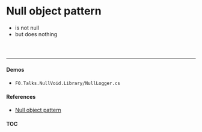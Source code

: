 # Null object pattern

- is not null
- but does nothing

```cs --project ./Snippets/Snippets.csproj --source-file ./Snippets/Code/NullObjectPattern.cs --region NOP_Enumerable
```

```cs --project ./Snippets/Snippets.csproj --source-file ./Snippets/Code/NullObjectPattern.cs --region NOP_Async
```

```cs --project ./Snippets/Snippets.csproj --source-file ./Snippets/Code/NullObjectPattern.cs --region NOP_CancellationToken
```

---
#### Demos
- `F0.Talks.NullVoid.Library/NullLogger.cs`

#### References
- [Null object pattern](https://en.wikipedia.org/wiki/Null_object_pattern)

#### [TOC](./TOC.md)

